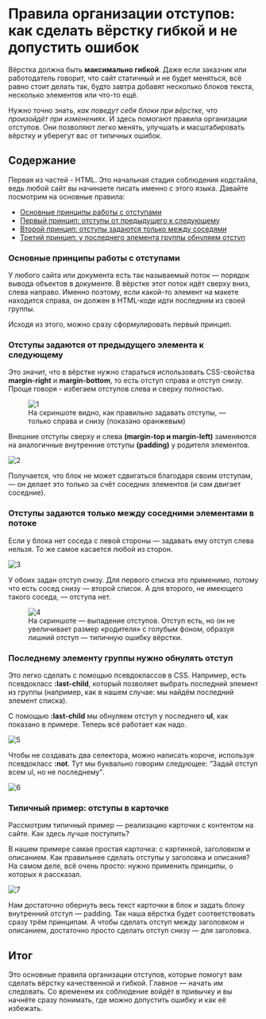 <!DOCTYPE html>
<html>
  <head>

  </head>
  <body>
    <h1>
      Правила организации отступов: как сделать вёрстку гибкой и не допустить ошибок
    </h1>
    <p>
      Вёрстка должна быть <b>максимально гибкой</b>. Даже если заказчик или работодатель говорит, что сайт статичный и не будет меняться, всё равно стоит делать так, будто завтра добавят несколько блоков текста, несколько элементов или что-то ещё.
    </p>
    <p>
      Нужно точно знать, <em>как поведут себя блоки при вёрстке, что произойдёт при изменениях</em>. И здесь помогают правила организации отступов. Они позволяют легко менять, улучшать и масштабировать вёрстку и уберегут вас от типичных ошибок.
    </p>
    <h2>
      Содержание
    </h2>
    <p>
      Первая из частей - HTML. Это начальная стадия соблюдения кодстайла, ведь любой сайт вы начинаете писать именно с этого языка. Давайте посмотрим на основные правила:
    </p>
    <p>
      <ul>
        <li>
          <a href="#1">Основные принципы работы с отступами</a>
        </li>
        <li>
          <a href="#2">Первый принцип: отступы от предыдущего к следующему</a>
        </li>
        <li>
          <a href="#3">Второй принцип: отступы задаются только между соседями</a>
        </li>
        <li>
          <a href="#4">Третий принцип: у последнего элемента группы обнуляем отступ</a>
        </li>
      </ul>
    </p>
    <h3 id="1">
      Основные принципы работы с отступами
    </h3>
    <p>
      У любого сайта или документа есть так называемый поток — порядок вывода объектов в документе. В вёрстке этот поток идёт сверху вниз, слева направо. Именно поэтому, если какой-то элемент на макете находится справа, он должен в HTML-коде идти последним из своей группы.
    </p>
    <p>
      Исходя из этого, можно сразу сформулировать первый принцип.
    </p>
    <h3 id="2">
      Отступы задаются от предыдущего элемента к следующему
    </h3>
    <p>
      Это значит, что в вёрстке нужно стараться использовать CSS-свойства <strong>margin-right</strong> и <strong>margin-bottom</strong>, то есть отступ справа и отступ снизу. Проще говоря - избегаем отступов слева и сверху полностью.
    </p>
    <figure>
      <img src="D:\Загрузки\ДЗ\2\img\1.jpg" alt="1">
      <figcaption>На скриншоте видно, как правильно задавать отступы, — только справа и снизу (показано оранжевым)</figcaption>
    </figure>
    <p>
      Внешние отступы сверху и слева <strong>(margin-top и margin-left)</strong> заменяются на аналогичные внутренние отступы <strong>(padding)</strong> у родителя элементов.
    </p>
    <img src="D:\Загрузки\ДЗ\2\img\2.jpg" alt="2">
    <p>
      Получается, что блок не может сдвигаться благодаря своим отступам, — он делает это только за счёт соседних элементов (и сам двигает соседние).
    </p>
    <h3 id="3">
      Отступы задаются только между соседними элементами в потоке
    </h3>
    <p>
      Если у блока нет соседа с левой стороны — задавать ему отступ слева нельзя. То же самое касается любой из сторон.
    </p>
    <img src="D:\Загрузки\ДЗ\2\img\3.jpg" alt="3">
    <p>
      У обоих задан отступ снизу. Для первого списка это применимо, потому что есть сосед снизу — второй список. А для второго, не имеющего такого соседа, — отступа нет.
    </p>
    <figure>
      <img src="D:\Загрузки\ДЗ\2\img\4.jpg" alt="4">
      <figcaption>На скриншоте — выпадение отступов. Отступ есть, но он не увеличивает размер «родителя» с голубым фоном, образуя лишний отступ — типичную ошибку вёрстки.</figcaption>
    </figure>
    <h3 id="4">
      Последнему элементу группы нужно обнулять отступ
    </h3>
    <p>
      Это легко сделать с помощью псевдоклассов в CSS. Например, есть псевдокласс <strong>:last-child</strong>, который позволяет выбрать последний элемент из группы (например, как в нашем случае: мы найдём последний элемент списка).
    </p>
    <p>
      С помощью <strong>:last-child</strong> мы обнуляем отступ у последнего <strong>ul</strong>, как показано в примере. Теперь всё работает как надо.
    </p>
    <img src="D:\Загрузки\ДЗ\2\img\5.jpg" alt="5">
    <p>
      Чтобы не создавать два селектора, можно написать короче, используя псевдокласс <strong>:not</strong>. Тут мы буквально говорим следующее: <q>Задай отступ всем ul, но не последнему</q>.
    </p>
    <img src="D:\Загрузки\ДЗ\2\img\6.jpg" alt="6">
    <h3>
      Типичный пример: отступы в карточке
    </h3>
    <p>
      Рассмотрим типичный пример — реализацию карточки с контентом на сайте. Как здесь лучше поступить?
    </p>
    <p>
      В нашем примере самая простая карточка: с картинкой, заголовком и описанием. Как правильнее сделать отступы у заголовка и описания? На самом деле, всё очень просто: нужно применить принципы, о которых я рассказал.
    </p>
    <img src="D:\Загрузки\ДЗ\2\img\7.jpg" alt="7">
    <p>
      Нам достаточно обернуть весь текст карточки в блок и задать блоку внутренний отступ — padding. Так наша вёрстка будет соответствовать сразу трём принципам. А чтобы сделать отступ между заголовком и описанием, достаточно просто сделать отступ снизу — для заголовка.
    </p>
    <h2>
      Итог
    </h2>
    <p>
      Это основные правила организации отступов, которые помогут вам сделать вёрстку качественной и гибкой. Главное — начать им следовать. Со временем их соблюдение войдёт в привычку и вы начнёте сразу понимать, где можно допустить ошибку и как её избежать.
    </p>
  </body>
</html>
